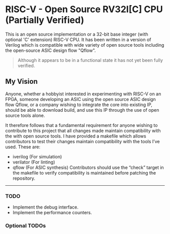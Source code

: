 # RISC-V - Open Source RV32I[C] CPU (Partially Verified)

This is an open source implementation or a 32-bit base integer (with optional 'C' extension) RISC-V CPU.  It has been written in a version of Verilog which is compatible with wide variety of open source tools including the open-source ASIC design flow "Qflow".
>Although it appears to be in a functional state it has not yet been fully verified.

## My Vision
Anyone, whether a hobbyist interested in experimenting with RISC-V on an FPGA, someone developing an ASIC using the open source ASIC design flow Qflow, or a company wishing to integrate the core into existing IP, should be able to download build, and use this IP through the use of open source tools alone.

It therefore follows that a fundamental requirement for anyone wishing to contribute to this project that all changes made maintain compatibility with the with open source tools.  I have provided a makefile which allows contributors to test their changes maintain compatibility with the tools I’ve used.  These are:
* iverilog (For simulation)
* verilator (For linting)
* qflow (For ASIC synthesis)
Contributors should use the “check” target in the makefile to verify compatibility is maintained before patching the repository.
---

### TODO
* Implement the debug interface.
* Implement the performance counters.

### Optional TODOs



